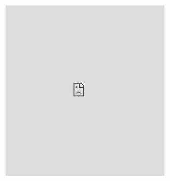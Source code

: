  <iframe
      id="JotFormIFrame-221164929891162"
      title="Cybersecurity Services Subscription"
      onload="window.parent.scrollTo(0,0)"
      allowtransparency="true"
      allowfullscreen="true"
      allow="geolocation; microphone; camera"
      src="https://form.jotform.com/threat_angler/subscriptions"
      frameborder="0"
      style="
      min-width: 100%;
      height:539px;
      border:none;"
      scrolling="no"
	  sandbox="allow-top-navigation allow-scripts allow-popups allow-forms"
    >
    </iframe>
